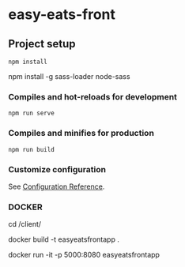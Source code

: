 # easy-eats-front

## Project setup
```
npm install
```

npm install -g sass-loader node-sass

### Compiles and hot-reloads for development
```
npm run serve
```

### Compiles and minifies for production
```
npm run build
```

### Customize configuration
See [Configuration Reference](https://cli.vuejs.org/config/).


### DOCKER ###
cd /client/

docker build -t easyeatsfrontapp .

docker run -it -p 5000:8080 easyeatsfrontapp